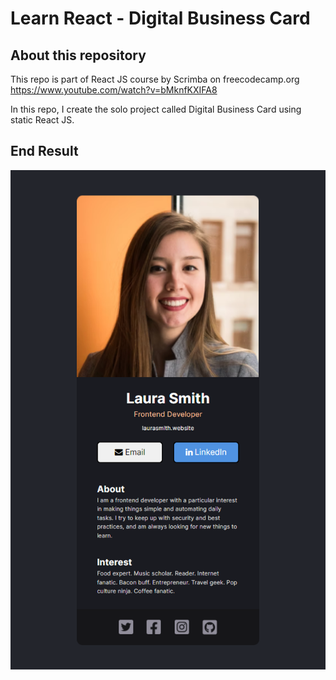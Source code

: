 # Learn React - Digital Business Card

## About this repository

This repo is part of React JS course by Scrimba on freecodecamp.org https://www.youtube.com/watch?v=bMknfKXIFA8

In this repo, I create the solo project called Digital Business Card using static React JS.

## End Result

![Result](result.png)
